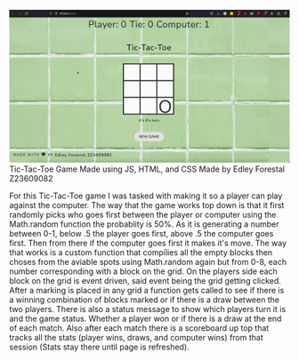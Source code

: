 ![Tic-Tac_toe](Tic-Tac-Toe.gif)
Tic-Tac-Toe Game
Made using JS, HTML, and CSS
Made by Edley Forestal Z23609082

For this Tic-Tac-Toe game
I was tasked with making it so a player can play against the computer.
The way that the game works top down is that it first randomly picks who goes first between the player or computer using the Math.random function the probablity is 50%. As it is generating a number between 0-1, below .5 the player goes first, above .5 the computer goes first.
Then from there if the computer goes first it makes it's move. The way that works is a custom function that compilies all the empty blocks then choses from the aviable spots using Math.random again but from 0-8, each number corresponding with a block on the grid.
On the players side each block on the grid is event driven, said event being the grid getting clicked. After a marking is placed in any grid a function gets called to see if there is a winning combination of blocks marked or if there is a draw between the two players. There is also a status message to show which players turn it is and the game status. Whether a player won or if there is a draw at the end of each match. Also after each match there is a scoreboard up top that tracks all the stats (player wins, draws, and computer wins) from that session (Stats stay there until page is refreshed).